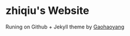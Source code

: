 # zhiqiu's Website


Runing on Github + Jekyll theme by [Gaohaoyang](https://github.com/Gaohaoyang/gaohaoyang.github.io)  


